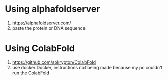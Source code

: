 # Using alphafoldserver

1. https://alphafoldserver.com/
2. paste the protein or DNA sequence

# Using ColabFold

1. https://github.com/sokrypton/ColabFold
2. use docker Docker, instructions not being made because my pc couldn't run the ColabFold